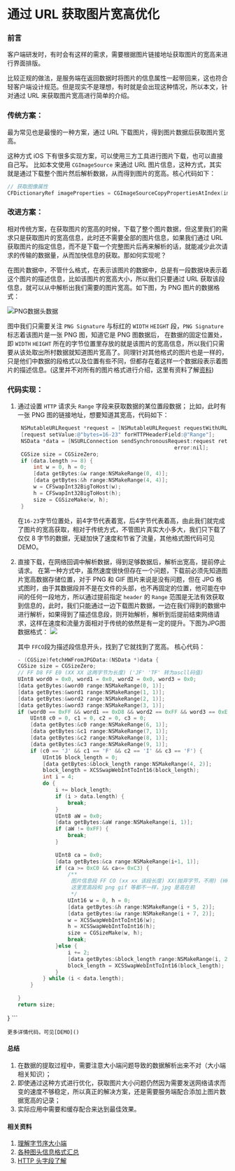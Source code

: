 # 通过 URL 获取图片宽高优化

### 前言
客户端研发时，有时会有这样的需求，需要根据图片链接地址获取图片的宽高来进行界面排版。

比较正规的做法，是服务端在返回数据时将图片的信息属性一起带回来，这也符合轻客户端设计规范。但是现实不是理想，有时就是会出现这种情况，所以本文，针对通过 URL 来获取图片宽高进行简单的介绍。

### 传统方案：
最为常见也是最慢的一种方案，通过 URL 下载图片，得到图片数据后获取图片宽高。

这种方式 iOS 下有很多实现方案，可以使用三方工具进行图片下载，也可以直接自己写。 比如本文使用 `CGImageSource` 来通过 URL 图片信息，这种方式，其实就是通过下载整个图片然后解析数据，从而得到图片的宽高。核心代码如下：

``` Objective-C
// 获取图像属性
CFDictionaryRef imageProperties = CGImageSourceCopyPropertiesAtIndex(imageSourceRef, 0, NULL);
```

### 改进方案：
相对传统方案，在获取图片的宽高的时候，下载了整个图片数据，但这里我们的需求只是获取图片的宽高信息，此时还不需要全部的图片信息，如果我们通过 URL 获取图片的指定信息，而不是下载一个完整图片后再来解析的话，就能减少此次请求的传输的数据量，从而加快信息的获取。那如何实现呢？

在图片数据中，不管什么格式，在表示该图片的数据中，总是有一段数据块表示着这个图片的描述信息，比如该图片的宽高大小，所以我们只要通过 URL 获取该段信息，就可以从中解析出我们需要的图片宽高。如下图，为 PNG 图片的数据格式：

![PNG数据头数据](https://user-gold-cdn.xitu.io/2018/11/30/167637eb0fced4ac?imageslim)

图中我们只需要关注 `PNG Signature` 与标红的 `WIDTH` `HEIGHT` 段，`PNG Signature`标志着该图片是一张 PNG 图，知道它是 PNG 图数据后， 在数据的固定位置处，即 `WIDTH` `HEIGHT` 所在的字节位置里存放的就是该图片的宽高信息，所以我们只需要从该处取出所村数据就知道图片宽高了。同理针对其他格式的图片也是一样的，只是他们中数据的段格式以及位置有些不同，但都存在着这样一个数据段表示着图片的描述信息。(这里并不对所有的图片格式进行介绍，这里有资料了解[资料]())

### 代码实现：
1. 通过设置 `HTTP` 请求头 `Range` 字段来获取数据的某位置段数据；
   比如，此时有一张 PNG 图的链接地址，想要知道其宽高，代码如下：
   
   ``` OBjective-C
    NSMutableURLRequest *request = [NSMutableURLRequest requestWithURL:url];
    [request setValue:@"bytes=16-23" forHTTPHeaderField:@"Range"];
    NSData *data = [NSURLConnection sendSynchronousRequest:request returningResponse:nil
                                                     error:nil];
    CGSize size = CGSizeZero;
    if (data.length >= 8) {
        int w = 0, h = 0;
        [data getBytes:&w range:NSMakeRange(0, 4)];
        [data getBytes:&h range:NSMakeRange(4, 4)];
        w = CFSwapInt32BigToHost(w);
        h = CFSwapInt32BigToHost(h);
        size = CGSizeMake(w, h);
    }
   ```
   在`16-23`字节位置处，前4字节代表着宽，后4字节代表着高，由此我们就完成了图片的宽高获取，相对于传统方式，不管图片真实大小多大，我们只下载了仅仅 8 字节的数据，无疑加快了速度和节省了流量，其他格式图代码可见DEMO。
2. 直接下载，在网络回调中解析数据，得到足够数据后，解析出宽高，提前停止请求。
    在第一种方式中，虽然速度很快但存在一个问题，下载前必须先知道图片宽高数据存储位置，对于 PNG 和 GIF 图片来说是没有问题，但在 JPG 格式图时，由于其数据段并不是在文件的头部，也不再固定的位置，他可能在中间的任何一段地方，所以通过提前指定 `header` 的 `Range` 范围是无法有效获取到信息的，此时，我们只能通过一边下载图片数据，一边在我们得到的数据中进行解析，如果得到了描述信息段，则开始解析，解析到后提前结束网络请求，这样在速度和流量方面相对于传统的依然是有一定的提升。下图为JPG图数据格式：
    ![](https://user-gold-cdn.xitu.io/2018/11/30/167637eb0fd7f377?imageslim)
    
    其中 `FFCO`段为描述段信息开头，找到了它就找到了宽高。
    核心代码：
    
    ``` Objective-C
    - (CGSize)fetchHWFromJPGData:(NSData *)data {
    CGSize size = CGSizeZero;
    // FF D8 FF E0 (XX XX 这两字节为长度) ('JF' 'TF' 转为ascll码值)
    UInt8 word0 = 0x0, word1 = 0x0, word2 = 0x0, word3 = 0x0;
    [data getBytes:&word0 range:NSMakeRange(0, 1)];
    [data getBytes:&word1 range:NSMakeRange(1, 1)];
    [data getBytes:&word2 range:NSMakeRange(2, 1)];
    [data getBytes:&word3 range:NSMakeRange(3, 1)];
    if (word0 == 0xFF && word1 == 0xD8 && word2 == 0xFF && word3 == 0xE0) {
        UInt8 c0 = 0, c1 = 0, c2 = 0, c3 = 0;
        [data getBytes:&c0 range:NSMakeRange(6, 1)];
        [data getBytes:&c1 range:NSMakeRange(7, 1)];
        [data getBytes:&c2 range:NSMakeRange(8, 1)];
        [data getBytes:&c3 range:NSMakeRange(9, 1)];
        if (c0 == 'J' && c1 == 'F' && c2 == 'I' && c3 == 'F') {
            UInt16 block_length = 0;
            [data getBytes:&block_length range:NSMakeRange(4, 2)];
            block_length = XCSSwapWebIntToInt16(block_length);
            int i = 4;
            do {
                i += block_length;
                if (i > data.length) {
                    break;
                }
                UInt8 aW = 0x0;
                [data getBytes:&aW range:NSMakeRange(i, 1)];
                if (aW != 0xFF) {
                    break;
                }
                
                UInt8 ca = 0x0;
                [data getBytes:&ca range:NSMakeRange(i+1, 1)];
                if (ca >= 0xC0 && ca<= 0xC3) {
                    /**
                     图片信息段 FF CO (xx xx 该段长度) XX(抛弃字节，不用) (HH HH 高度) (WW WW 宽度) ...后面是其他信息。
                     这里宽高段和 png gif 等都不一样，jpg 是高在前
                     */
                    UInt16 w = 0, h = 0;
                    [data getBytes:&h range:NSMakeRange(i + 5, 2)];
                    [data getBytes:&w range:NSMakeRange(i + 7, 2)];
                    w = XCSSwapWebIntToInt16(w);
                    h = XCSSwapWebIntToInt16(h);
                    size = CGSizeMake(w, h);
                    break;
                }else {
                    i += 2;
                    [data getBytes:&block_length range:NSMakeRange(i, 2)];
                    block_length = XCSSwapWebIntToInt16(block_length);
                }
            } while (i < data.length);
        }
        
    }
    return size;
}
    ```
    
    更多详情代码，可见[DEMO]()
    
#### 总结
1. 在数据的提取过程中，需要注意大小端问题导致的数据解析出来不对（大小端相关知识）；
2. 即使通过这种方式进行优化，获取图片大小问题仍然因为需要发送网络请求而变的速度不够稳定，所以真正的解决方案，还是需要服务端配合添加上图片数据宽高的记录；
3. 实际应用中需要和缓存配合来达到最佳效果。

#### 相关资料

1. [理解字节序大小端](http://www.ruanyifeng.com/blog/2016/11/byte-order.html)
2. [各种图头信息格式汇总](http://www.fastgraph.com/help/image_file_header_formats.html)
3. [HTTP 头字段了解](https://juejin.im/post/5ab341e06fb9a028c6759ce0)

    

